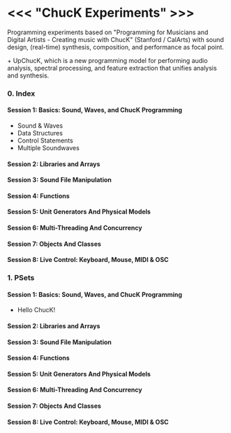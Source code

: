 # <<< "ChucK Experiments" >>>

Programming experiments based on "Programming for Musicians and Digital Artists - Creating music with ChucK" (Stanford / CalArts) with sound design, (real-time) synthesis, composition, and performance as focal point.

\+ UpChucK, which is a new programming model for performing audio analysis, spectral processing, and feature extraction that unifies analysis and synthesis.


### 0. Index
#### Session 1: Basics: Sound, Waves, and ChucK Programming
- Sound & Waves
- Data Structures
- Control Statements
- Multiple Soundwaves

#### Session 2: Libraries and Arrays
#### Session 3: Sound File Manipulation
#### Session 4: Functions
#### Session 5: Unit Generators And Physical Models 
#### Session 6: Multi-Threading And Concurrency 
#### Session 7: Objects And Classes
#### Session 8: Live Control: Keyboard, Mouse, MIDI & OSC 

### 1. PSets
#### Session 1: Basics: Sound, Waves, and ChucK Programming
- Hello ChucK! 

#### Session 2: Libraries and Arrays
#### Session 3: Sound File Manipulation
#### Session 4: Functions
#### Session 5: Unit Generators And Physical Models 
#### Session 6: Multi-Threading And Concurrency 
#### Session 7: Objects And Classes
#### Session 8: Live Control: Keyboard, Mouse, MIDI & OSC 
